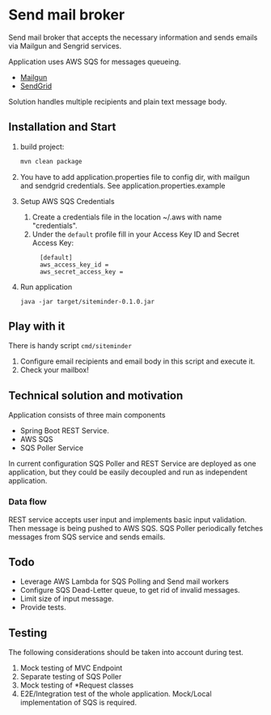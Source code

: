# Send mail broker 
Send mail broker that accepts the necessary information and sends emails 
via Mailgun and Sengrid services.

Application uses AWS SQS for messages queueing.

* [Mailgun](https://www.mailgun.com)
* [SendGrid](https://sendgrid.com)  

Solution handles multiple recipients and plain text message body.

## Installation and Start

1. build project:
    ```bash
    mvn clean package
    ```
2. You have to add application.properties file to config dir, with
mailgun and sendgrid credentials. See application.properties.example

3. Setup AWS SQS Credentials
    1. Create a credentials file in the location ~/.aws with name "credentials".
    2. Under the `default` profile fill in your Access Key ID and Secret Access Key:
        ```
          [default]
          aws_access_key_id =
          aws_secret_access_key =
          ```
4. Run application 
    ```
    java -jar target/siteminder-0.1.0.jar
    ```
## Play with it

There is handy script `cmd/siteminder`

1. Configure email recipients and email body in this script and execute it.
2. Check your mailbox!

## Technical solution and motivation

Application consists of three main components
* Spring Boot REST Service.
* AWS SQS
* SQS Poller Service

In current configuration SQS Poller and REST Service are deployed as one application,
but they could be easily decoupled and run as independent application. 

### Data flow

REST service accepts user input and implements basic input validation.
Then message is being pushed to AWS SQS.
SQS Poller periodically fetches messages from SQS service and sends emails.  

## Todo

* Leverage AWS Lambda for SQS Polling and Send mail workers 
* Configure SQS Dead-Letter queue, to get rid of invalid messages. 
* Limit size of input message.
* Provide tests.

## Testing

The following considerations should be taken into account during test.

1. Mock testing of MVC Endpoint
2. Separate testing of SQS Poller
3. Mock testing of *Request classes
4. E2E/Integration test of the whole application. Mock/Local implementation of SQS is required.
